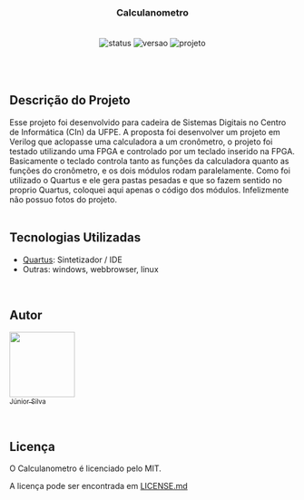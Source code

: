 <div align="center">
  <h3> Calculanometro </h3>
</div>

<div align="center" style="display: inline_block"><br>
  <img align="center" alt="status" src="http://img.shields.io/static/v1?label=STATUS&message=CONCLUIDO&color=GREEN&style=for-the-badge">
  <img align="center" alt="versao" src="http://img.shields.io/static/v1?label=VERSAO&message=1.0&color=blue&style=for-the-badge">
  <img align="center" alt="projeto" src="http://img.shields.io/static/v1?label=PROJETO&message=SD&color=yellow&style=for-the-badge">
</div><br><br><br>

<div>
  <h2> Descrição do Projeto </h2>
  <p3>Esse projeto foi desenvolvido para cadeira de Sistemas Digitais no Centro de Informática (CIn) da UFPE. A proposta foi desenvolver um projeto em Verilog que aclopasse uma calculadora a um cronômetro, o projeto foi testado utilizando uma FPGA e controlado por um teclado inserido na FPGA. Basicamente o teclado controla tanto as funções da calculadora quanto as funções do cronômetro, e os dois módulos rodam paralelamente. Como foi utilizado o Quartus e ele gera pastas pesadas e que so fazem sentido no proprio Quartus, coloquei aqui apenas o código dos módulos. Infelizmente não possuo fotos do projeto.</p3>
</div><br>

<div>
  <h2> Tecnologias Utilizadas </h2>

 
* [Quartus](https://www.intel.com.br/content/www/br/pt/products/details/fpga/development-tools/quartus-prime.html): Sintetizador / IDE
* Outras: windows, webbrowser, linux
</div><br>

## Autor
[<img src="https://avatars.githubusercontent.com/jrchakalo?v=4" width=115><br><sub>Júnior Silva</sub>](https://github.com/jrchakalo)

<br>

<div>
  <h2> Licença </h2>
  <p3>O Calculanometro é licenciado pelo MIT.</p3>
</div>

A licença pode ser encontrada em [LICENSE.md](https://github.com/jrchakalo/Calculanometro/blob/main/LICENSE)
